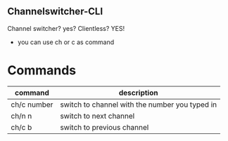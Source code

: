 ## Channelswitcher-CLI
Channel switcher? yes? Clientless? YES!
- you can use ch or c as command
# Commands
command | description
--- | ---
ch/c number | switch to channel with the number you typed in
ch/n n | switch to next channel
ch/c b   | switch to previous channel
